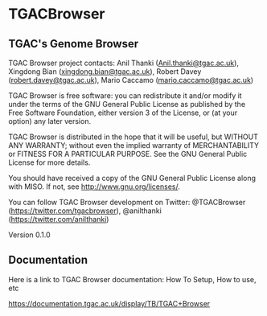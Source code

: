 TGACBrowser
===========

TGAC's Genome Browser
----------------------


TGAC Browser project contacts: Anil Thanki (Anil.thanki@tgac.ac.uk), Xingdong Bian (xingdong.bian@tgac.ac.uk), Robert Davey (robert.davey@tgac.ac.uk), Mario Caccamo (mario.caccamo@tgac.ac.uk)

TGAC Browser is free software: you can redistribute it and/or modify it under the terms of the GNU General Public License as published by the Free Software Foundation, either version 3 of the License, or (at your option) any later version.

TGAC Browser is distributed in the hope that it will be useful, but WITHOUT ANY WARRANTY; without even the implied warranty of MERCHANTABILITY or FITNESS FOR A PARTICULAR PURPOSE. See the GNU General Public License for more details.

You should have received a copy of the GNU General Public License along with MISO. If not, see http://www.gnu.org/licenses/.

You can follow TGAC Browser development on Twitter: @TGACBrowser (https://twitter.com/tgacbrowser), @anilthanki (https://twitter.com/anilthanki)

Version 0.1.0

Documentation
--------------

Here is a link to TGAC Browser documentation: How To Setup, How to use, etc 

https://documentation.tgac.ac.uk/display/TB/TGAC+Browser



[1]: http://www.tgac.ac.uk/        "TGAC"
[2]: http://www.tgac.ac.uk/tgac-browser/  "TGAC Browser"
[3]: http://maven.apache.org/download.html    "Maven"
